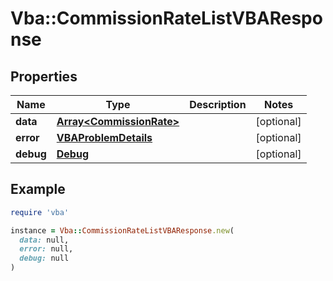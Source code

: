 # Vba::CommissionRateListVBAResponse

## Properties

| Name | Type | Description | Notes |
| ---- | ---- | ----------- | ----- |
| **data** | [**Array&lt;CommissionRate&gt;**](CommissionRate.md) |  | [optional] |
| **error** | [**VBAProblemDetails**](VBAProblemDetails.md) |  | [optional] |
| **debug** | [**Debug**](Debug.md) |  | [optional] |

## Example

```ruby
require 'vba'

instance = Vba::CommissionRateListVBAResponse.new(
  data: null,
  error: null,
  debug: null
)
```

